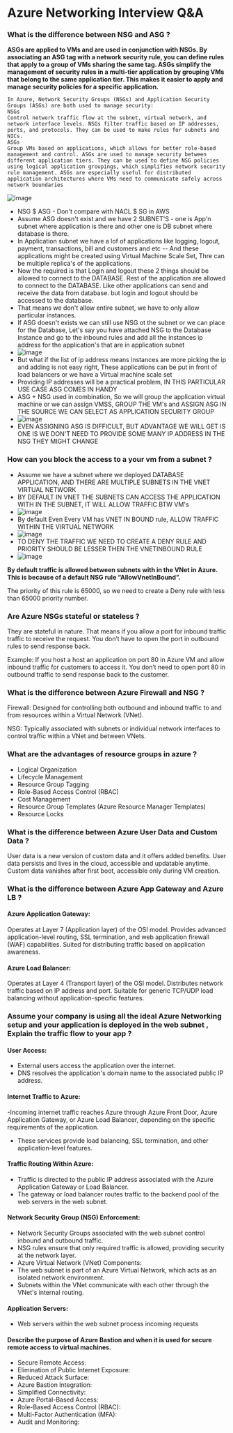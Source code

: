 # Azure Networking Interview Q&A

### What is the difference between NSG and ASG ?
**ASGs are applied to VMs and are used in conjunction with NSGs. By associating an ASG tag with a network security rule, you can define rules that apply to a group of VMs sharing the same tag.
ASGs simplify the management of security rules in a multi-tier application by grouping VMs that belong to the same application tier. This makes it easier to apply and manage security policies for a specific application.**

```
In Azure, Network Security Groups (NSGs) and Application Security Groups (ASGs) are both used to manage security:
NSGs
Control network traffic flow at the subnet, virtual network, and network interface levels. NSGs filter traffic based on IP addresses, ports, and protocols. They can be used to make rules for subnets and NICs.
ASGs
Group VMs based on applications, which allows for better role-based management and control. ASGs are used to manage security between different application tiers. They can be used to define NSG policies using logical application groupings, which simplifies network security rule management. ASGs are especially useful for distributed application architectures where VMs need to communicate safely across network boundaries
```
![image](https://github.com/pavankumar0077/Azure-zero-to-hero/assets/40380941/d6779047-3c29-443c-8366-ba2562d15951)

- NSG $ ASG - Don't compare with NACL $ SG in AWS
- Assume ASG doesn't exist and we have 2 SUBNET'S - one is App'n subnet where application is there and other one is DB subnet where database is there.
- In Application subnet we have a lof of applications like logging, logout, payment, transactions, bill and customers and etc -- And these applications might be created using Virtual Machine Scale Set, Thre can be multiple replica's of the applications.
- Now the required is that Login and logout these 2 things should be allowed to connect to the DATABASE. Rest of the application are allowed to connect to the DATABASE. Like other applications can send and receive the data from database. but login and logout should be accessed to the database.
- That means we don't allow entire subnet, we have to only allow particular instances.
- If ASG doesn't exists we can still use NSG ot the subnet or we can place for the Database, Let's say you have attached NSG to the Database Instance and go to the inbound rules and add all the instances ip address for the application's that are in application subnet
- ![image](https://github.com/pavankumar0077/Azure-zero-to-hero/assets/40380941/9c8b4f94-6a55-46e1-849b-c4e5b8c33af8)
- But what if the list of ip address means instances are more picking the ip and adding is not easy right, These applications can be put in front of load balancers or we have a Virtual machine scale set
- Providing IP addresses will be a practical problem, IN THIS PARTICULAR USE CASE ASG COMES IN HANDY
- ASG + NSG used in combination, So we will group the application virtual machine or we can assign VMSS, GROUP THE VM's and ASSIGN ASG IN THE SOURCE WE CAN SELECT AS APPLICATION SECURITY GROUP
- ![image](https://github.com/pavankumar0077/Azure-zero-to-hero/assets/40380941/972574bc-9bce-4960-99fd-d2e91aa393bb)
- EVEN ASSIGNING ASG IS DIFFICULT, BUT ADVANTAGE WE WILL GET IS ONE IS WE DON'T NEED TO PROVIDE SOME MANY IP ADDRESS IN THE NSG THEY MIGHT CHANGE 


### How can you block the access to a your vm from a subnet ?
- Assume we have a subnet where we deployed DATABASE APPLICATION, AND THERE ARE MULTIPLE SUBNETS IN THE VNET VIRTUAL NETWORK
- BY DEFAULT IN VNET THE SUBNETS CAN ACCESS THE APPLICATION WITH IN THE SUBNET, IT WILL ALLOW TRAFFIC BTW VM's
- ![image](https://github.com/pavankumar0077/Azure-zero-to-hero/assets/40380941/c80651c0-957c-4063-8772-8fc09d4c1d55)
- By default Even Every VM has VNET IN BOUND rule, ALLOW TRAFFIC WITHIN THE VIRTUAL NETWORK
- ![image](https://github.com/pavankumar0077/Azure-zero-to-hero/assets/40380941/7f163b32-d4e4-4ab6-8565-ed7498c4916b)
- TO DENY THE TRAFFIC WE NEED TO CREATE A DENY RULE AND PRIORITY SHOULD BE LESSER THEN THE VNETINBOUND RULE
- ![image](https://github.com/pavankumar0077/Azure-zero-to-hero/assets/40380941/e4a3b4ec-98b1-4612-acf6-229619302341)


**By default traffic is allowed between subnets with in the VNet in Azure. This is because of a default NSG rule “AllowVnetInBound”.** 

The priority of this rule is 65000, so we need to create a Deny rule with less than 65000 priority number.

### Are Azure NSGs stateful or stateless ?
They are stateful in nature. That means if you allow a port for inbound traffic traffic to receive the request. You don’t have to open the port in outbound rules to send response back.

Example: If you host a host an application on port 80 in Azure VM and allow inbound traffic for customers to access it. You don’t need to open port 80 in outbound traffic to send response back to the customer.

### What is the difference between Azure Firewall and NSG ?
Firewall:
Designed for controlling both outbound and inbound traffic to and from resources within a Virtual Network (VNet).

NSG:
Typically associated with subnets or individual network interfaces to control traffic within a VNet and between VNets.

### What are the advantages of resource groups in azure ?
- Logical Organization
- Lifecycle Management
- Resource Group Tagging
- Role-Based Access Control (RBAC)
- Cost Management
- Resource Group Templates (Azure Resource Manager Templates)
- Resource Locks

### What is the difference between Azure User Data and Custom Data ?
User data is a new version of custom data and it offers added benefits. User data persists and lives in the cloud, accessible and updatable anytime. Custom data vanishes after first boot, accessible only during VM creation.

### What is the difference between Azure App Gateway and Azure LB ?

#### Azure Application Gateway:
Operates at Layer 7 (Application layer) of the OSI model.
Provides advanced application-level routing, SSL termination, and web application firewall (WAF) capabilities.
Suited for distributing traffic based on application awareness.

#### Azure Load Balancer:
Operates at Layer 4 (Transport layer) of the OSI model.
Distributes network traffic based on IP address and port.
Suitable for generic TCP/UDP load balancing without application-specific features.

### Assume your company is using all the ideal Azure Networking setup and your application is deployed in the web subnet , Explain the traffic flow to your app ?

#### User Access:
- External users access the application over the internet.
- DNS resolves the application's domain name to the associated public IP address.

#### Internet Traffic to Azure:
-Incoming internet traffic reaches Azure through Azure Front Door, Azure Application Gateway, or Azure Load Balancer, depending on the specific requirements of the application.
- These services provide load balancing, SSL termination, and other application-level features.

#### Traffic Routing Within Azure:
- Traffic is directed to the public IP address associated with the Azure Application Gateway or Load Balancer.
- The gateway or load balancer routes traffic to the backend pool of the web servers in the web subnet.

#### Network Security Group (NSG) Enforcement:
- Network Security Groups associated with the web subnet control inbound and outbound traffic.
- NSG rules ensure that only required traffic is allowed, providing security at the network layer.
- Azure Virtual Network (VNet) Components:
- The web subnet is part of an Azure Virtual Network, which acts as an isolated network environment.
- Subnets within the VNet communicate with each other through the VNet's internal routing.

#### Application Servers:
- Web servers within the web subnet process incoming requests

#### Describe the purpose of Azure Bastion and when it is used for secure remote access to virtual machines.
- Secure Remote Access:
- Elimination of Public Internet Exposure:
- Reduced Attack Surface:
- Azure Bastion Integration:
- Simplified Connectivity:
- Azure Portal-Based Access:
- Role-Based Access Control (RBAC):
- Multi-Factor Authentication (MFA):
- Audit and Monitoring:




